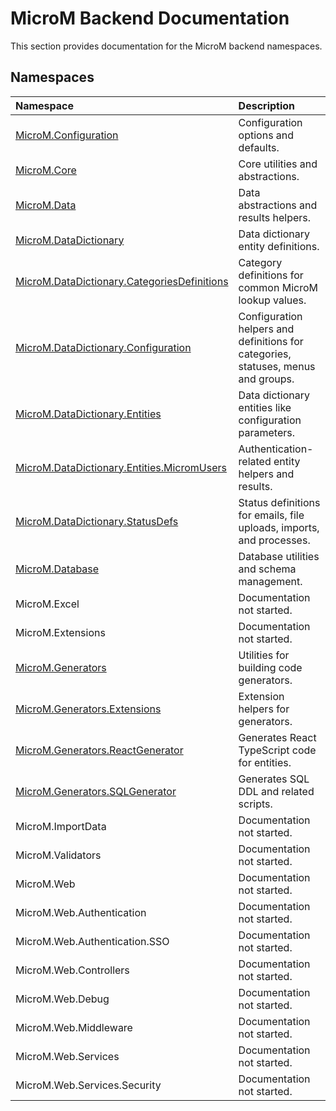 # MicroM Backend Documentation

This section provides documentation for the MicroM backend namespaces.

## Namespaces
| Namespace | Description |
|:---|:---|
| [MicroM.Configuration](MicroM.Configuration/index.md) | Configuration options and defaults. |
| [MicroM.Core](MicroM.Core/index.md) | Core utilities and abstractions. |
| [MicroM.Data](MicroM.Data/index.md) | Data abstractions and results helpers. |
| [MicroM.DataDictionary](MicroM.DataDictionary/index.md) | Data dictionary entity definitions. |
| [MicroM.DataDictionary.CategoriesDefinitions](MicroM.DataDictionary.CategoriesDefinitions/index.md) | Category definitions for common MicroM lookup values. |
| [MicroM.DataDictionary.Configuration](MicroM.DataDictionary.Configuration/index.md) | Configuration helpers and definitions for categories, statuses, menus and groups. |
| [MicroM.DataDictionary.Entities](MicroM.DataDictionary.Entities/index.md) | Data dictionary entities like configuration parameters. |
| [MicroM.DataDictionary.Entities.MicromUsers](MicroM.DataDictionary.Entities.MicromUsers/index.md) | Authentication-related entity helpers and results. |
| [MicroM.DataDictionary.StatusDefs](MicroM.DataDictionary.StatusDefs/index.md) | Status definitions for emails, file uploads, imports, and processes. |
| [MicroM.Database](MicroM.Database/index.md) | Database utilities and schema management. |
| MicroM.Excel | Documentation not started. |
| MicroM.Extensions | Documentation not started. |
| [MicroM.Generators](MicroM.Generators/index.md) | Utilities for building code generators. |
| [MicroM.Generators.Extensions](MicroM.Generators.Extensions/index.md) | Extension helpers for generators. |
| [MicroM.Generators.ReactGenerator](MicroM.Generators.ReactGenerator/index.md) | Generates React TypeScript code for entities. |
| [MicroM.Generators.SQLGenerator](MicroM.Generators.SQLGenerator/index.md) | Generates SQL DDL and related scripts. |
| MicroM.ImportData | Documentation not started. |
| MicroM.Validators | Documentation not started. |
| MicroM.Web | Documentation not started. |
| MicroM.Web.Authentication | Documentation not started. |
| MicroM.Web.Authentication.SSO | Documentation not started. |
| MicroM.Web.Controllers | Documentation not started. |
| MicroM.Web.Debug | Documentation not started. |
| MicroM.Web.Middleware | Documentation not started. |
| MicroM.Web.Services | Documentation not started. |
| MicroM.Web.Services.Security | Documentation not started. |
